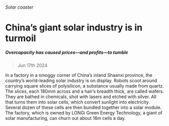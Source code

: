 ###### Solar coaster
# China’s giant solar industry is in turmoil 
##### Overcapacity has caused prices—and profits—to tumble 
> Jun 17th 2024 

In a factory in a smoggy corner of China’s inland Shaanxi province, the country’s world-leading solar industry is on display. Robots scoot around carrying square slices of polysilicon, a substance usually made from quartz. The slices, each 180mm across and a hair’s breadth thick, are called wafers. They are bathed in chemicals, shot with lasers and etched with silver. All that turns them into solar cells, which convert sunlight into electricity. Several dozen of these cells are then bundled together into a solar module. The factory, which is owned by LONGi Green Energy Technology, a giant of solar manufacturing, can churn out about 16m cells a day.
